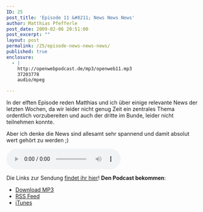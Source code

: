 ```yaml
---
ID: 25
post_title: 'Episode 11 &#8211; News News News'
author: Matthias Pfefferle
post_date: 2009-02-06 20:51:00
post_excerpt: ""
layout: post
permalink: /25/episode-news-news-news/
published: true
enclosure:
  - |
    http://openwebpodcast.de/mp3/openweb11.mp3
    37203778
    audio/mpeg

---
```

In der elften Episode reden Matthias und ich über einige relevante News der letzten Wochen, da wir leider nicht genug Zeit ein zentrales Thema ordentlich vorzubereiten und auch der dritte im Bunde, leider nicht teilnehmen konnte.

Aber ich denke die News sind allesamt sehr spannend und damit absolut wert gehört zu werden ;)

<audio controls>
  <source src="http://openwebpodcast.de/mp3/openweb11.mp3" type="audio/mpeg">
  Ihr Browser unterstützt diesen Audio-Player nicht.
</audio>

Die Links zur Sendung [findet ihr hier](http://openweb.mixxt.de/networks/wiki/index.episode-11)! **Den Podcast bekommen**:

*   [Download MP3](http://openwebpodcast.de/mp3/openweb11.mp3)
*   [RSS Feed](http://feeds.feedburner.com/openwebcast)
*   [iTunes](http://phobos.apple.com/WebObjects/MZStore.woa/wa/viewPodcast?id=294732929)
